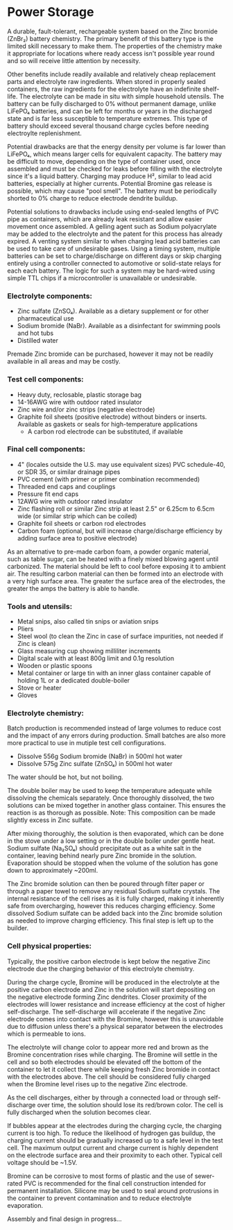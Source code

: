 # Power Storage

A durable, fault-tolerant, rechargeable system based on the Zinc bromide (ZnBr₂) battery chemistry. The primary benefit of this battery type is the limited skill necessary to make them. The properties of the chemistry make it appropriate for locations where ready access isn't possible year round and so will receive little attention by necessity.

Other benefits include readily available and relatively cheap replacement parts and electrolyte raw ingredients. When stored in properly sealed containers, the raw ingredients for the electrolyte have an indefinite shelf-life. The electrolyte can be made in situ with simple household utensils. The battery can be fully discharged to 0% without permanent damage, unlike LiFePO₄ batteries, and can be left for months or years in the discharged state and is far less susceptible to temperature extremes. This type of battery should exceed several thousand charge cycles before needing electroylte replenishment.

Potential drawbacks are that the energy density per volume is far lower than LiFePO₄, which means larger cells for equivalent capacity. The battery may be difficult to move, depending on the type of container used, once assembled and must be checked for leaks before filling with the electrolyte since it's a liquid battery. Charging may produce H², similar to lead acid batteries, especially at higher currents. Potential Bromine gas release is possible, which may cause "pool smell". The battery must be periodically shorted to 0% charge to reduce electrode dendrite buildup.

Potential solutions to drawbacks include using end-sealed lengths of PVC pipe as containers, which are already leak resistant and allow easier movement once assembled. A gelling agent such as Sodium polyacrylate may be added to the electrolyte and the patent for this process has already expired. A venting system similar to when charging lead acid batteries can be used to take care of undesirable gases. Using a timing system, multiple batteries can be set to charge/discharge on different days or skip charging entirely using a controller connected to automotive or solid-state relays for each each battery. The logic for such a system may be hard-wired using simple TTL chips if a microcontroller is unavailable or undesirable.

### Electrolyte components:
* Zinc sulfate (ZnSO₄). Available as a dietary supplement or for other pharmaceutical use
* Sodium bromide (NaBr). Available as a disinfectant for swimming pools and hot tubs
* Distilled water

Premade Zinc bromide can be purchased, however it may not be readily available in all areas and may be costly.

### Test cell components:
* Heavy duty, reclosable, plastic storage bag
* 14-16AWG wire with outdoor rated insulator
* Zinc wire and/or zinc strips (negative electrode)
* Graphite foil sheets (positive electrode) without binders or inserts. Available as gaskets or seals for high-temperature applications
  * A carbon rod electrode can be substituted, if available 

### Final cell components:
* 4" (locales outside the U.S. may use equivalent sizes) PVC schedule-40, or SDR 35, or similar drainage pipes
* PVC cement (with primer or primer combination recommended)
* Threaded end caps and couplings
* Pressure fit end caps
* 12AWG wire with outdoor rated insulator
* Zinc flashing roll or similar Zinc strip at least 2.5" or 6.25cm to 6.5cm wide (or similar strip which can be coiled)
* Graphite foil sheets or carbon rod electrodes 
* Carbon foam (optional, but will increase charge/discharge efficiency by adding surface area to positive electrode)

As an alternative to pre-made carbon foam, a powder organic material, such as table sugar, can be heated with a finely mixed blowing agent until carbonized. The material should be left to cool before exposing it to ambient air. The resulting carbon material can then be formed into an electrode with a very high surface area. The greater the surface area of the electrodes, the greater the amps the battery is able to handle.

### Tools and utensils:
* Metal snips, also called tin snips or aviation snips
* Pliers
* Steel wool (to clean the Zinc in case of surface impurities, not needed if Zinc is clean)
* Glass measuring cup showing milliliter increments
* Digital scale with at least 800g limit and 0.1g resolution
* Wooden or plastic spoons
* Metal container or large tin with an inner glass container capable of holding 1L or a dedicated double-boiler
* Stove or heater
* Gloves

### Electrolyte chemistry: 
Batch production is recommended instead of large volumes to reduce cost and the impact of any errors during production. Small batches are also more more practical to use in mutiple test cell configurations.

* Dissolve 556g Sodium bromide (NaBr) in 500ml hot water
* Dissolve 575g Zinc sulfate (ZnSO₄) in 500ml hot water

The water should be hot, but not boiling.

The double boiler may be used to keep the temperature adequate while dissolving the chemicals separately. Once thoroughly dissolved, the two solutions can be mixed together in another glass container. This ensures the reaction is as thorough as possible. Note: This composition can be made slightly excess in Zinc sulfate.

After mixing thoroughly, the solution is then evaporated, which can be done in the stove under a low setting or in the double boiler under gentle heat. Sodium sulfate (Na₂SO₄) should precipitate out as a white salt in the container, leaving behind nearly pure Zinc bromide in the solution. Evaporation should be stopped when the volume of the solution has gone down to approximately ~200ml.

The Zinc bromide solution can then be poured through filter paper or through a paper towel to remove any residual Sodium sulfate crystals. The internal resistance of the cell rises as it is fully charged, making it inherently safe from overcharging, however this reduces charging efficiency. Some dissolved Sodium sulfate can be added back into the Zinc bromide solution as needed to improve charging efficiency. This final step is left up to the builder.

### Cell physical properties:
Typically, the positive carbon electrode is kept below the negative Zinc electrode due the charging behavior of this electrolyte chemistry.

During the charge cycle, Bromine will be produced in the electrolyte at the positive carbon electrode and Zinc in the solution will start depositing on the negative electrode forming Zinc dendrites. Closer proximity of the electrodes will lower resistance and increase efficiency at the cost of higher self-discharge. The self-discharge will accelerate if the negative Zinc electrode comes into contact with the Bromine, however this is unavoidable due to diffusion unless there's a physical separator between the electrodes which is permeable to ions.

The electrolyte will change color to appear more red and brown as the Bromine concentration rises while charging. The Bromine will settle in the cell and so both electrodes should be elevated off the bottom of the container to let it collect there while keeping fresh Zinc bromide in contact with the electrodes above. The cell should be considered fully charged when the Bromine level rises up to the negative Zinc electrode.

As the cell discharges, either by through a connected load or through self-discharge over time, the solution should lose its red/brown color. The cell is fully discharged when the solution becomes clear. 

If bubbles appear at the electrodes during the charging cycle, the charging current is too high. To reduce the likelihood of hydrogen gas buildup, the charging current should be gradually increased up to a safe level in the test cell. The maximum output current and charge current is highly dependent on the electrode surface area and their proximity to each other. Typical cell voltage should be ~1.5V.

Bromine can be corrosive to most forms of plastic and the use of sewer-rated PVC is recommended for the final cell construction intended for permanent installation. Silicone may be used to seal around protrusions in the container to prevent contamination and to reduce electrolyte evaporation.

Assembly and final design in progress...


